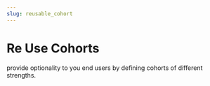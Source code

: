 ```yaml
---
slug: reusable_cohort
---
```


# Re Use Cohorts

provide optionality to you end users by defining cohorts of different strengths.